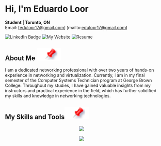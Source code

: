 # Hi, I'm Eduardo Loor

**Student | Toronto, ON**  
Email: [eduloor17@gmail.com] (mailto:eduloor17@gmail.com)  

<a href="https://www.linkedin.com/in/eduardojloor/"><img src="https://custom-icon-badges.demolab.com/badge/LinkedIn-0A0A0A?style=for-the-badge&logo=linkedin-white&logoColor=fff" alt="LinkedIn Badge"></a> 
<a href="https://eduardojloor.me/"><img src="https://img.shields.io/badge/Website-0A0A0A?style=for-the-badge&logo=react&logoColor=white" alt="My Website"></a> 
<a href="https://eduardojloor.me/Resume.pdf"><img src="https://img.shields.io/badge/Resume-0A0A0A?style=for-the-badge&logo=readme&logoColor=fff" alt="Resume"></a> 

## About Me [![](https://raw.githubusercontent.com/aregtech/areg-sdk/master/docs/img/pin.svg)](#about-me)

I am a dedicated networking professional with over two years of hands-on experience in networking and virtualization. Currently, I am in my final semester of the Computer Systems Technician program at George Brown College. Throughout my studies, I have gained valuable insights from my instructors and practical experience in the field, which has further solidified my skills and knowledge in networking technologies.

## My Skills and Tools[![](https://raw.githubusercontent.com/aregtech/areg-sdk/master/docs/img/pin.svg)](#my-skills-and-tools)

<p align="center">
  <img src="https://skillicons.dev/icons?i=au,ps,cpp,java,js,html,css,py" />
</p>
<p align="center">
  <img src="https://skillicons.dev/icons?i=bash,linux,git,github,vscode,windows,raspberrypi" />
</p>


